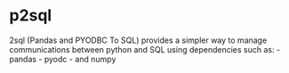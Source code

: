 # p2sql
2sql (Pandas and PYODBC To SQL) provides a simpler way to manage communications between python and SQL using dependencies such as: - pandas - pyodc - and numpy 
